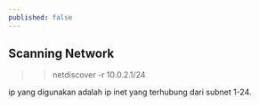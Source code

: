 ```yaml
---
published: false
---
```

## Scanning Network

>> netdiscover -r 10.0.2.1/24

ip yang digunakan adalah ip inet yang terhubung dari subnet 1-24.
